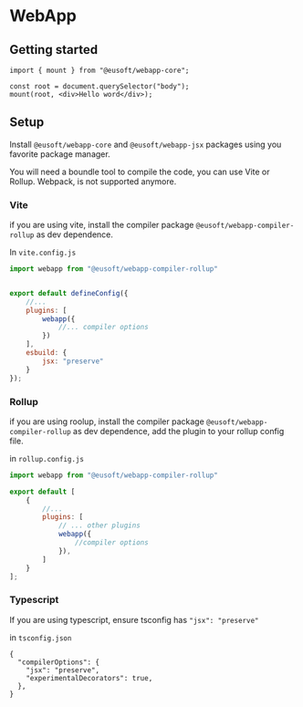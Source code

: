 # WebApp


## Getting started

```
import { mount } from "@eusoft/webapp-core";

const root = document.querySelector("body");
mount(root, <div>Hello word</div>);

```

## Setup

Install `@eusoft/webapp-core` and `@eusoft/webapp-jsx` packages
using you favorite package manager.

You will need a boundle tool to compile the code, you can use Vite or Rollup.
Webpack, is not supported anymore.

### Vite 

if you are using vite, install the compiler package `@eusoft/webapp-compiler-rollup`
as dev dependence. 

In `vite.config.js`

```javascript
import webapp from "@eusoft/webapp-compiler-rollup"


export default defineConfig({
    //...
    plugins: [
        webapp({
            //... compiler options
        })
    ],
    esbuild: {
        jsx: "preserve"
    }
});
```

### Rollup

if you are using roolup, install the compiler package `@eusoft/webapp-compiler-rollup`
as dev dependence, add the plugin to your rollup config file.

in `rollup.config.js`

```javascript
import webapp from "@eusoft/webapp-compiler-rollup"

export default [
    {
        //...
        plugins: [
            // ... other plugins
            webapp({
                //compiler options
            }),      
        ]
    }
];
```

### Typescript

If you are using typescript, ensure tsconfig has `"jsx": "preserve"`

in `tsconfig.json`

```
{
  "compilerOptions": {
    "jsx": "preserve",
    "experimentalDecorators": true,
  },
}

```